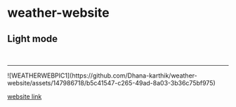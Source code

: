 # weather-website
<h2>Light mode</h2>
<br><hr>
![WEATHERWEBPIC1](https://github.com/Dhana-karthik/weather-website/assets/147986718/b5c41547-c265-49ad-8a03-3b36c75bf975)

<a href="[https://655f57b99cde310a91a65e31--tubular-pika-3e6c43.netlify.app/]">website link</a>
